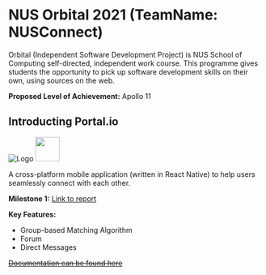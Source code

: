# NUS Orbital 2021 (TeamName: NUSConnect)

Orbital (Independent Software Development Project) is NUS School of Computing self-directed, independent work course. This programme gives students the opportunity to pick up software development skills on their own, using sources on the web.

**Proposed Level of Achievement:** Apollo 11


## Introducting Portal.io

![Logo](https://raw.githubusercontent.com/benedictchuajj/Orbital2021/main/src/assets/logo.png)
<img src="https://raw.githubusercontent.com/benedictchuajj/Orbital2021/main/src/assets/logo.png" width="48">

A cross-platform mobile application (written in React Native) to help users seamlessly connect with each other.

**Milestone 1:** [Link to report](https://docs.google.com/document/d/1kk2xyrJco7O6uScoS3XqIbGLOcx2QNYJV4IhLyRGNxg/edit?usp=sharing)

**Key Features:**
* Group-based Matching Algorithm
* Forum
* Direct Messages

[~~Documentation can be found here~~](https://docs.google.com/document/d/1KQt-ke-O7QabJMdp9oJYTGkmXdK-TGQFx0Jig3PgIJ0/edit?usp=sharing)
